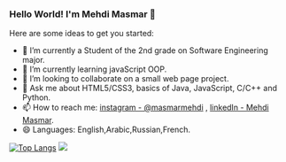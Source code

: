 ### Hello World! I'm Mehdi Masmar 👋

Here are some ideas to get you started:

- 🔭 I’m currently a Student of the 2nd grade on Software Engineering major.
- 🌱 I’m currently learning javaScript OOP.
- 👯 I’m looking to collaborate on a small web page project.
- 💬 Ask me about HTML5/CSS3, basics of Java, JavaScript, C/C++ and Python.
- 📫 How to reach me: [instagram - @masmarmehdi](https://instagram.com/masmarmehdi) , [linkedIn - Mehdi Masmar](https://www.linkedin.com/in/mehdi-masmar-73304a1b9/).
- 😄 Languages: English,Arabic,Russian,French.

[![Top Langs](https://github-readme-stats.vercel.app/api/top-langs/?username=masmarmehdi&langs_count=8&layout=compact)](https://github.com/masmarmehdi)
<img src="https://github-readme-stats.vercel.app/api?username=masmarmehdi&&show_icons=true&title_color=66ccff&icon_color=66ccff&text_color=ffffff&bg_color=000000">
